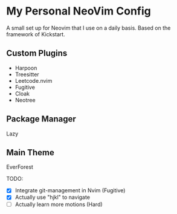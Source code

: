 # My Personal NeoVim Config

A small set up for Neovim that I use on a daily basis. Based on the framework of Kickstart. 

## Custom Plugins

- Harpoon
- Treesitter
- Leetcode.nvim
- Fugitive
- Cloak
- Neotree

## Package Manager
Lazy

## Main Theme
EverForest

TODO:

- [x] Integrate git-management in Nvim (Fugitive)
- [x] Actually use "hjkl" to navigate
- [ ] Actually learn more motions (Hard)
